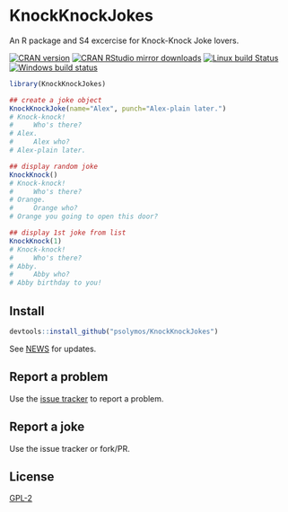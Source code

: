 # KnockKnockJokes

An R package and S4 excercise for Knock-Knock Joke lovers.

[![CRAN version](http://www.r-pkg.org/badges/version/KnockKnockJokes)](http://cran.rstudio.com/web/packages/KnockKnockJokes/index.html)
[![CRAN RStudio mirror downloads](http://cranlogs.r-pkg.org/badges/grand-total/KnockKnockJokes)](http://cran.rstudio.com/web/packages/KnockKnockJokes/index.html)
[![Linux build Status](https://travis-ci.org/psolymos/KnockKnockJokes.svg?branch=master)](https://travis-ci.org/psolymos/KnockKnockJokes)
[![Windows build status](https://ci.appveyor.com/api/projects/status/t4wh0q3m87jjblid?svg=true)](https://ci.appveyor.com/project/psolymos/knockknockjokes)

```R
library(KnockKnockJokes)

## create a joke object
KnockKnockJoke(name="Alex", punch="Alex-plain later.")
# Knock-knock!
#     Who's there?
# Alex.
#     Alex who?
# Alex-plain later.

## display random joke
KnockKnock()
# Knock-knock!
#     Who's there?
# Orange.
#     Orange who?
# Orange you going to open this door?

## display 1st joke from list
KnockKnock(1)
# Knock-knock!
#     Who's there?
# Abby.
#     Abby who?
# Abby birthday to you!
```

## Install

```R
devtools::install_github("psolymos/KnockKnockJokes")
```

See [NEWS](https://github.com/psolymos/KnockKnockJokes/blob/master/NEWS.md) for updates.

## Report a problem

Use the [issue tracker](https://github.com/psolymos/intrval/issues)
to report a problem.

## Report a joke

Use the issue tracker or fork/PR.

## License

[GPL-2](https://www.gnu.org/licenses/old-licenses/gpl-2.0.en.html)
